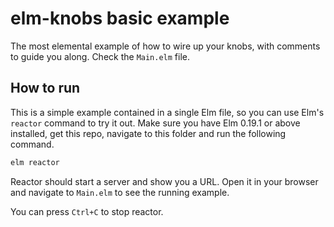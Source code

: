 # elm-knobs basic example

The most elemental example of how to wire up your knobs, with comments to guide you along. Check the `Main.elm` file.

## How to run

This is a simple example contained in a single Elm file, so you can use Elm's `reactor` command to try it out. Make sure you have Elm 0.19.1 or above installed, get this repo, navigate to this folder and run the following command.

```sh
elm reactor
```

Reactor should start a server and show you a URL. Open it in your browser and navigate to `Main.elm` to see the running example.

You can press `Ctrl+C` to stop reactor.
